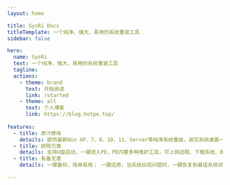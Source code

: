 ```yaml
---
layout: home

title: SysRi Docs
titleTemplate: 一个纯净、强大、易用的系统重装工具
sidebar: false

hero:
  name: SysRi
  text: 一个纯净、强大、易用的系统重装工具
  tagline: 
  actions:
    - theme: brand
      text: 开始阅读
      link: /started
    - theme: alt
      text: 个人博客
      link: https://blog.hotpe.top/
      
features:
  - title: 原汁原味
    details: 提供最新Win XP、7、8、10、11、Server等纯净系统重装，装完系统桌面一堆流氓软件的日子一去不复返！
  - title: 排除万难
    details: 支持U盘启动，一键进入PE，PE内置多种维护工具，可上网远程、下载系统、BitLocker解锁、MTP，兼容性极好。
  - title: 有备无患
    details: 一键备份，简单易用； 一键还原，当系统出现问题时，一键恢复到最佳系统状态，操作简单，稳定可靠。

---
```

